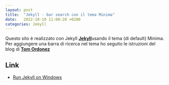 ```yaml
---
layout: post
title:  "Jekyll - bar search con il tema Minima"
date:   2022-10-10 11:00:20 +0200
categories: Jekyll
---
```


Questo sito è realizzato con Jekyll [**Jekyll**](https://jekyllrb.com/)usando il tema (di default) Minima.
Per aggiungere una barra di ricerca nel tema ho seguito le istruzioni del blog di  [**Tom Ordonez**](https://www.tomordonez.com/jekyll-search-bar/)

## Link

 - [Run Jekyll on Windows](http://jekyll-windows.juthilo.com/)
